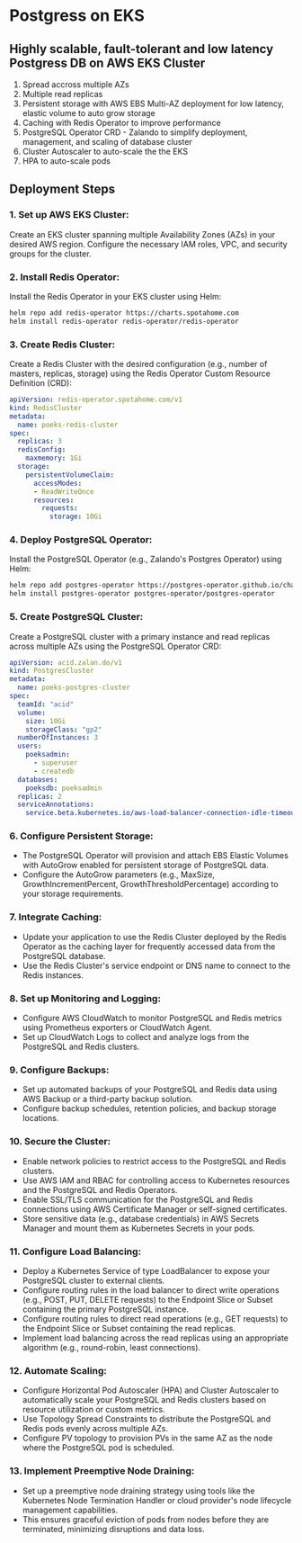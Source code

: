 # Postgress on EKS
## Highly scalable, fault-tolerant and low latency Postgress DB on AWS EKS Cluster

1. Spread accross multiple AZs
2. Multiple read replicas
3. Persistent storage with AWS EBS Multi-AZ deployment for low latency, elastic volume to auto grow storage
4. Caching with Redis Operator to improve performance
5. PostgreSQL Operator CRD - Zalando to simplify deployment, management, and scaling of database cluster
6. Cluster Autoscaler to auto-scale the the EKS
7. HPA to auto-scale pods

## Deployment Steps
### 1. Set up AWS EKS Cluster:
Create an EKS cluster spanning multiple Availability Zones (AZs) in your desired AWS region.
Configure the necessary IAM roles, VPC, and security groups for the cluster.

### 2. Install Redis Operator:
Install the Redis Operator in your EKS cluster using Helm:

```bash
helm repo add redis-operator https://charts.spotahome.com
helm install redis-operator redis-operator/redis-operator
```

### 3. Create Redis Cluster:
Create a Redis Cluster with the desired configuration (e.g., number of masters, replicas, storage) using the Redis Operator Custom Resource Definition (CRD):

```yaml
apiVersion: redis-operator.spotahome.com/v1
kind: RedisCluster
metadata:
  name: poeks-redis-cluster
spec:
  replicas: 3
  redisConfig:
    maxmemory: 1Gi
  storage:
    persistentVolumeClaim:
      accessModes:
      - ReadWriteOnce
      resources:
        requests:
          storage: 10Gi
```

### 4. Deploy PostgreSQL Operator:
Install the PostgreSQL Operator (e.g., Zalando's Postgres Operator) using Helm:

```bash
helm repo add postgres-operator https://postgres-operator.github.io/charts/
helm install postgres-operator postgres-operator/postgres-operator
```

### 5. Create PostgreSQL Cluster:
Create a PostgreSQL cluster with a primary instance and read replicas across multiple AZs using the PostgreSQL Operator CRD:

```yaml
apiVersion: acid.zalan.do/v1
kind: PostgresCluster
metadata:
  name: poeks-postgres-cluster
spec:
  teamId: "acid"
  volume:
    size: 10Gi
    storageClass: "gp2"
  numberOfInstances: 3
  users:
    poeksadmin:
      - superuser
      - createdb
  databases:
    poeksdb: poeksadmin
  replicas: 2
  serviceAnnotations:
    service.beta.kubernetes.io/aws-load-balancer-connection-idle-timeout: "3600"
```

### 6. Configure Persistent Storage:
- The PostgreSQL Operator will provision and attach EBS Elastic Volumes with AutoGrow enabled for persistent storage of PostgreSQL data.
- Configure the AutoGrow parameters (e.g., MaxSize, GrowthIncrementPercent, GrowthThresholdPercentage) according to your storage requirements.

### 7. Integrate Caching:
- Update your application to use the Redis Cluster deployed by the Redis Operator as the caching layer for frequently accessed data from the PostgreSQL database.
- Use the Redis Cluster's service endpoint or DNS name to connect to the Redis instances.

### 8. Set up Monitoring and Logging:
- Configure AWS CloudWatch to monitor PostgreSQL and Redis metrics using Prometheus exporters or CloudWatch Agent.
- Set up CloudWatch Logs to collect and analyze logs from the PostgreSQL and Redis clusters.

### 9. Configure Backups:
- Set up automated backups of your PostgreSQL and Redis data using AWS Backup or a third-party backup solution.
- Configure backup schedules, retention policies, and backup storage locations.

### 10. Secure the Cluster:
- Enable network policies to restrict access to the PostgreSQL and Redis clusters.
- Use AWS IAM and RBAC for controlling access to Kubernetes resources and the PostgreSQL and Redis Operators.
- Enable SSL/TLS communication for the PostgreSQL and Redis connections using AWS Certificate Manager or self-signed certificates.
- Store sensitive data (e.g., database credentials) in AWS Secrets Manager and mount them as Kubernetes Secrets in your pods.

### 11. Configure Load Balancing:
- Deploy a Kubernetes Service of type LoadBalancer to expose your PostgreSQL cluster to external clients.
- Configure routing rules in the load balancer to direct write operations (e.g., POST, PUT, DELETE requests) to the Endpoint Slice or Subset containing the primary PostgreSQL instance.
- Configure routing rules to direct read operations (e.g., GET requests) to the Endpoint Slice or Subset containing the read replicas.
- Implement load balancing across the read replicas using an appropriate algorithm (e.g., round-robin, least connections).

### 12. Automate Scaling:
- Configure Horizontal Pod Autoscaler (HPA) and Cluster Autoscaler to automatically scale your PostgreSQL and Redis clusters based on resource utilization or custom metrics.
- Use Topology Spread Constraints to distribute the PostgreSQL and Redis pods evenly across multiple AZs.
- Configure PV topology to provision PVs in the same AZ as the node where the PostgreSQL pod is scheduled.

### 13. Implement Preemptive Node Draining:
- Set up a preemptive node draining strategy using tools like the Kubernetes Node Termination Handler or cloud provider's node lifecycle management capabilities.
- This ensures graceful eviction of pods from nodes before they are terminated, minimizing disruptions and data loss.
